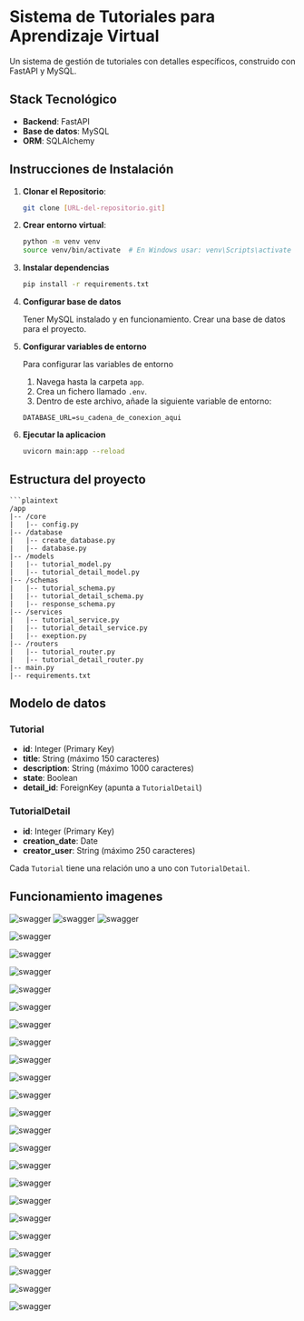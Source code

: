 # Sistema de Tutoriales para Aprendizaje Virtual

Un sistema de gestión de tutoriales con detalles específicos, construido con FastAPI y MySQL.

## Stack Tecnológico

- **Backend**: FastAPI
- **Base de datos**: MySQL
- **ORM**: SQLAlchemy

## Instrucciones de Instalación

1. **Clonar el Repositorio**:
   ```bash
   git clone [URL-del-repositorio.git]

2. **Crear entorno virtual**:
    ```bash
    python -m venv venv
    source venv/bin/activate  # En Windows usar: venv\Scripts\activate

3. **Instalar dependencias**
    ```bash
    pip install -r requirements.txt

4. **Configurar base de datos**

    Tener MySQL instalado y en funcionamiento. Crear una base de datos para el proyecto.

5. **Configurar variables de entorno**

    Para configurar las variables de entorno

    1. Navega hasta la carpeta `app`.
    2. Crea un fichero llamado `.env`.
    3. Dentro de este archivo, añade la siguiente variable de entorno:

    ```plaintext
    DATABASE_URL=su_cadena_de_conexion_aqui

6. **Ejecutar la aplicacion**

    ```bash
    uvicorn main:app --reload

## Estructura del proyecto

    ```plaintext
    /app
    |-- /core
    |   |-- config.py
    |-- /database
    |   |-- create_database.py
    |   |-- database.py
    |-- /models
    |   |-- tutorial_model.py
    |   |-- tutorial_detail_model.py
    |-- /schemas
    |   |-- tutorial_schema.py
    |   |-- tutorial_detail_schema.py
    |   |-- response_schema.py
    |-- /services
    |   |-- tutorial_service.py
    |   |-- tutorial_detail_service.py
    |   |-- exeption.py
    |-- /routers
    |   |-- tutorial_router.py
    |   |-- tutorial_detail_router.py
    |-- main.py
    |-- requirements.txt


## Modelo de datos

### Tutorial

- **id**: Integer (Primary Key)
- **title**: String (máximo 150 caracteres)
- **description**: String (máximo 1000 caracteres)
- **state**: Boolean
- **detail_id**: ForeignKey (apunta a `TutorialDetail`)

### TutorialDetail

- **id**: Integer (Primary Key)
- **creation_date**: Date
- **creator_user**: String (máximo 250 caracteres)

Cada `Tutorial` tiene una relación uno a uno con `TutorialDetail`.

## Funcionamiento imagenes

![swagger](https://retos.redflox.com/oati-prueba/endpoints.png)
![swagger](https://retos.redflox.com/oati-prueba/todos_los_tutoriales_con_detalle.png)
![swagger](https://retos.redflox.com/oati-prueba/todos_los_tutoriales_con_detalle_response.png)

![swagger](https://retos.redflox.com/oati-prueba/create_tutorial_with_details.png)

![swagger](https://retos.redflox.com/oati-prueba/create_tutorial_with_details_response.png)

![swagger](https://retos.redflox.com/oati-prueba/read_tutorial.png)

![swagger](https://retos.redflox.com/oati-prueba/read_tutorial_response.png)

![swagger](https://retos.redflox.com/oati-prueba/update_tutorial.png)

![swagger](https://retos.redflox.com/oati-prueba/update_tutorial_response.png)

![swagger](https://retos.redflox.com/oati-prueba/delete_tutorial.png)

![swagger](https://retos.redflox.com/oati-prueba/delete_tutorial_response.png)

![swagger](https://retos.redflox.com/oati-prueba/list_tutorials.png)

![swagger](https://retos.redflox.com/oati-prueba/list_tutorials_response.png)

![swagger](https://retos.redflox.com/oati-prueba/create_tutorial.png)

![swagger](https://retos.redflox.com/oati-prueba/create_tutorial_response.png)

![swagger](https://retos.redflox.com/oati-prueba/read_all_details.png)

![swagger](https://retos.redflox.com/oati-prueba/read_all_details_response.png)

![swagger](https://retos.redflox.com/oati-prueba/read_detail_for_tutorial.png)

![swagger](https://retos.redflox.com/oati-prueba/read_detail_for_tutorial_response.png)

![swagger](https://retos.redflox.com/oati-prueba/create_detail_for_tutorial.png)

![swagger](https://retos.redflox.com/oati-prueba/create_detail_for_tutorial_response.png)

![swagger](https://retos.redflox.com/oati-prueba/update_detail_by_id.png)

![swagger](https://retos.redflox.com/oati-prueba/update_detail_by_id_response.png)

![swagger](https://retos.redflox.com/oati-prueba/delete_detail_by_id.png)

![swagger](https://retos.redflox.com/oati-prueba/delete_detail_by_id_response.png)